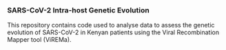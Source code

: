 ### SARS-CoV-2 Intra-host Genetic Evolution  

This repository contains code used to analyse data to assess the genetic evolution of SARS-CoV-2 in Kenyan patients using the Viral Recombination Mapper tool (ViREMa).  



